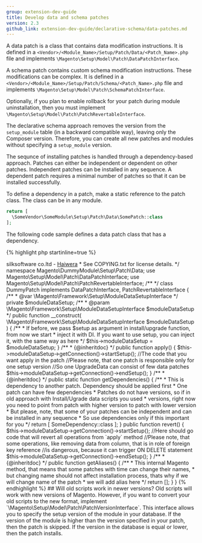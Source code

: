 ```yaml
---
group: extension-dev-guide
title: Develop data and schema patches
version: 2.3
github_link: extension-dev-guide/declarative-schema/data-patches.md
---
```


A data patch is a class that contains data modification instructions. It is defined in a `<Vendor>/<Module_Name>/Setup/Patch/Data/<Patch_Name>.php` file and implements `\Magento\Setup\Model\Patch\DataPatchInterface`.

A schema patch contains custom schema modification instructions. These modifications can be complex. It is defined in a `<Vendor>/<Module_Name>/Setup/Patch/Schema/<Patch_Name>.php` file and implements `\Magento\Setup\Model\Patch\SchemaPatchInterface`.

Optionally, if you plan to enable rollback for your patch during module uninstallation, then you must implement `\Magento\Setup\Model\Patch\PatchRevertableInterface`.

The declarative schema approach removes the version from the `setup_module` table (in a backward compatible way), leaving only the Composer version. Therefore, you can create all new patches and modules without specifying a `setup_module` version.

The sequnce of installing patches is handled through a dependency-based approach. Patches can either be independent or dependent on other patches. Independent patches can be installed in any sequence. A dependent patch requires a minimal number of patches so that it can be installed successfully.

To define a dependency in a patch, make a static reference to the patch class. The class can be in any module.

``` php
return [
  \SomeVendor\SomeModule\Setup\Patch\Data\SomePatch::class
];
```

The following code sample defines a data patch class that has a dependency.


{% highlight php startinline=true %}
<?php
    /**
     * Copyright © Magento, Inc. All rights reserved. translated by <a target="_blank" href="https://www.silksoftware.com">silksoftware co.ltd</a> - <a href="http://haiwera.xyz">Haiwera</a>
     * See COPYING.txt for license details.
     */

    namespace Magento\DummyModule\Setup\Patch\Data;

    use Magento\Setup\Model\Patch\DataPatchInterface;
    use Magento\Setup\Model\Patch\PatchRevertableInterface;

    /**
     */
    class DummyPatch
        implements DataPatchInterface,
        PatchRevertableInterface
    {
        /**
         * @var \Magento\Framework\Setup\ModuleDataSetupInterface
         */
        private $moduleDataSetup;

        /**
         * @param \Magento\Framework\Setup\ModuleDataSetupInterface $moduleDataSetup
         */
        public function __construct(
            \Magento\Framework\Setup\ModuleDataSetupInterface $moduleDataSetup
        ) {
            /**
             * If before, we pass $setup as argument in install/upgrade function, from now we start
             * inject it with DI. If you want to use setup, you can inject it, with the same way as here
             */
            $this->moduleDataSetup = $moduleDataSetup;
        }

        /**
         * {@inheritdoc}
         */
        public function apply()
        {
            $this->moduleDataSetup->getConnection()->startSetup();
            //The code that you want apply in the patch
            //Please note, that one patch is responsible only for one setup version
            //So one UpgradeData can consist of few data patches
            $this->moduleDataSetup->getConnection()->endSetup();
        }

        /**
         * {@inheritdoc}
         */
        public static function getDependencies()
        {
            /**
             * This is dependency to another patch. Dependency should be applied first
             * One patch can have few dependencies
             * Patches do not have versions, so if in old approach with Install/Ugrade data scripts you used
             * versions, right now you need to point from patch with higher version to patch with lower version
             * But please, note, that some of your patches can be independent and can be installed in any sequence
             * So use dependencies only if this important for you
             */
            return [
                SomeDependency::class
            ];
        }

        public function revert()
        {
            $this->moduleDataSetup->getConnection()->startSetup();
            //Here should go code that will revert all operations from `apply` method
            //Please note, that some operations, like removing data from column, that is in role of foreign key reference
            //is dangerous, because it can trigger ON DELETE statement
            $this->moduleDataSetup->getConnection()->endSetup();
        }

        /**
         * {@inheritdoc}
         */
        public function getAliases()
        {
            /**
             * This internal Magento method, that means that some patches with time can change their names,
             * but changing name should not affect installation process, thats why if we will change name of the patch
             * we will add alias here
             */
            return [];
        }
    }
{% endhighlight %}

## Will old scripts work in newer versions?

Old scripts will work with new versions of Magento. However, if you want to convert your old scripts to the new format,
implement `\Magento\Setup\Model\Patch\PatchVersionInterface`. This interface allows you to specify the setup version of the module in your database. If the version of the module is higher than the version specified in your patch, then the patch is skipped. If the version in the database is equal or lower, then the patch installs.
